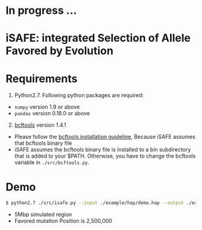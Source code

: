 In progress ...
==========

iSAFE: **i**ntegrated **S**election of **A**llele **F**avored by **E**volution
==========

Requirements
==========
1. Python2.7. Following python packages are required:
- ```numpy``` version 1.9 or above
- ```pandas``` version 0.18.0 or above
2. [bcftools](https://nodejs.org/) version 1.4.1
- Please follow the [bcftools installation guideline](http://www.htslib.org/download/), Because iSAFE assumes that bcftools binary file
- iSAFE assumes the bcftools binary file is installed to a bin subdirectory that is added to your $PATH. Otherwise, you have to change the bcftools variable in ```./src/bcftools.py```.


 
Demo
===========
```sh
$ python2.7 ./src/isafe.py --input ./example/hap/demo.hap --output ./example/hap/demo --format hap
```
* 5Mbp simulated region
* Favored mutation Position is 2,500,000